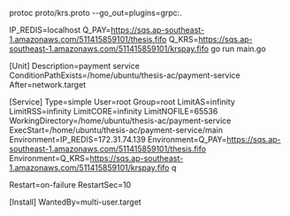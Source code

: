 
protoc proto/krs.proto --go_out=plugins=grpc:.


IP_REDIS=localhost Q_PAY=https://sqs.ap-southeast-1.amazonaws.com/511415859101/thesis.fifo Q_KRS=https://sqs.ap-southeast-1.amazonaws.com/511415859101/krspay.fifo  go run main.go


[Unit]
Description=payment service
ConditionPathExists=/home/ubuntu/thesis-ac/payment-service
After=network.target

[Service]
Type=simple
User=root
Group=root
LimitAS=infinity
LimitRSS=infinity
LimitCORE=infinity
LimitNOFILE=65536
WorkingDirectory=/home/ubuntu/thesis-ac/payment-service
ExecStart=/home/ubuntu/thesis-ac/payment-service/main
Environment=IP_REDIS=172.31.74.139
Environment=Q_PAY=https://sqs.ap-southeast-1.amazonaws.com/511415859101/thesis.fifo
Environment=Q_KRS=https://sqs.ap-southeast-1.amazonaws.com/511415859101/krspay.fifo
q

Restart=on-failure
RestartSec=10

[Install]
WantedBy=multi-user.target